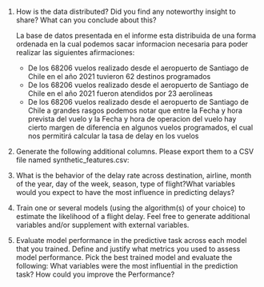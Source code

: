 1. How is the data distributed? Did you find any noteworthy insight to share? What can you conclude about this?

      La base de datos presentada en el informe esta distribuida de una forma ordenada en la cual podemos sacar informacion necesaria para           poder realizar las siguientes afirmaciones:
      - De los 68206 vuelos realizado desde el aeropuerto de Santiago de Chile en el año 2021 tuvieron 62 destinos programados
      - De los 68206 vuelos realizado desde el aeropuerto de Santiago de Chile en el año 2021 fueron atendidos por 23 aerolineas
      - De los 68206 vuelos realizado desde el aeropuerto de Santiago de Chile a grandes rasgos podemos notar que entre la Fecha y hora             prevista del vuelo y la Fecha y hora de operacion del vuelo hay cierto margen de diferencia en algunos vuelos programados, el cual nos         permitirá calcular la tasa de delay en los vuelos

2. Generate the following additional columns. Please export them to a CSV file named synthetic_features.csv:

3. What is the behavior of the delay rate across destination, airline, month of the year, day of the week, season, type of flight?What
variables would you expect to have the most influence in predicting delays?
    
4. Train one or several models (using the algorithm(s) of your choice) to estimate the likelihood of a flight delay.
Feel free to generate additional variables and/or supplement with external variables.



5. Evaluate model performance in the predictive task across each model that you trained. Define and justify what metrics you used
to assess model performance. Pick the best trained model and evaluate the following: What variables were the most influential in
the prediction task? How could you improve the
Performance?
